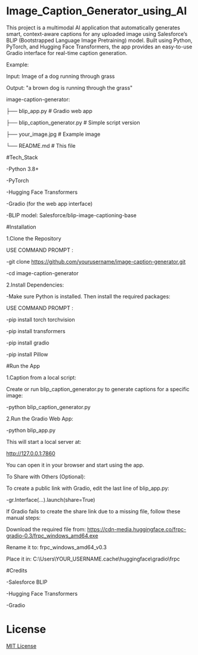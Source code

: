# Image_Caption_Generator_using_AI
This project is a multimodal AI application that automatically generates smart, context-aware captions for any uploaded image using Salesforce’s BLIP (Bootstrapped Language Image Pretraining) model.  Built using Python, PyTorch, and Hugging Face Transformers, the app provides an easy-to-use Gradio interface for real-time caption generation.

Example:

Input: Image of a dog running through grass

Output: "a brown dog is running through the grass"

image-caption-generator:

├── blip_app.py                                                                # Gradio web app

├── blip_caption_generator.py                                                  # Simple script version

├── your_image.jpg                                                             # Example image

└── README.md                                                                  # This file

#Tech_Stack

-Python 3.8+

-PyTorch

-Hugging Face Transformers

-Gradio (for the web app interface)

-BLIP model: Salesforce/blip-image-captioning-base

#Installation

1.Clone the Repository

USE COMMAND PROMPT :

-git clone https://github.com/yourusername/image-caption-generator.git

-cd image-caption-generator

2.Install Dependencies:

-Make sure Python is installed. Then install the required packages:

USE COMMAND PROMPT :

-pip install torch torchvision

-pip install transformers

-pip install gradio

-pip install Pillow

#Run the App

1.Caption from a local script:

Create or run blip_caption_generator.py to generate captions for a specific image:

-python blip_caption_generator.py

2.Run the Gradio Web App:

-python blip_app.py

This will start a local server at:

http://127.0.0.1:7860

You can open it in your browser and start using the app.

To Share with Others (Optional):

To create a public link with Gradio, edit the last line of blip_app.py:

-gr.Interface(...).launch(share=True)

If Gradio fails to create the share link due to a missing file, follow these manual steps:

Download the required file from: https://cdn-media.huggingface.co/frpc-gradio-0.3/frpc_windows_amd64.exe

Rename it to: frpc_windows_amd64_v0.3

Place it in: C:\Users\YOUR_USERNAME\.cache\huggingface\gradio\frpc

#Credits

-Salesforce BLIP

-Hugging Face Transformers

-Gradio

# License

[MIT License](LICENSE)


